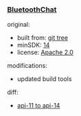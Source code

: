 ### [BluetoothChat](https://github.com/warren-bank/Android-MobileMesh/tree/proof-of-concept/3rd-party/bluetooth-chat/aosp/api-14/main)

original:

* built from: [git tree](https://github.com/android/connectivity-samples/tree/7685824f7291b5f6798a660a3f769e0d7fe8245c/BluetoothChat)
* minSDK: [14](https://github.com/android/connectivity-samples/blob/7685824f7291b5f6798a660a3f769e0d7fe8245c/BluetoothChat/Application/build.gradle#L23)
* license: [Apache 2.0](https://github.com/android/connectivity-samples/blob/7685824f7291b5f6798a660a3f769e0d7fe8245c/BluetoothChat/Application/src/main/java/com/example/android/bluetoothchat/BluetoothChatService.java#L4)

modifications:

* updated build tools

diff:

* [api-11 to api-14](https://github.com/warren-bank/Android-MobileMesh/compare/proof-of-concept/3rd-party/bluetooth-chat/aosp/api-11/main...proof-of-concept/3rd-party/bluetooth-chat/aosp/api-14/main)
